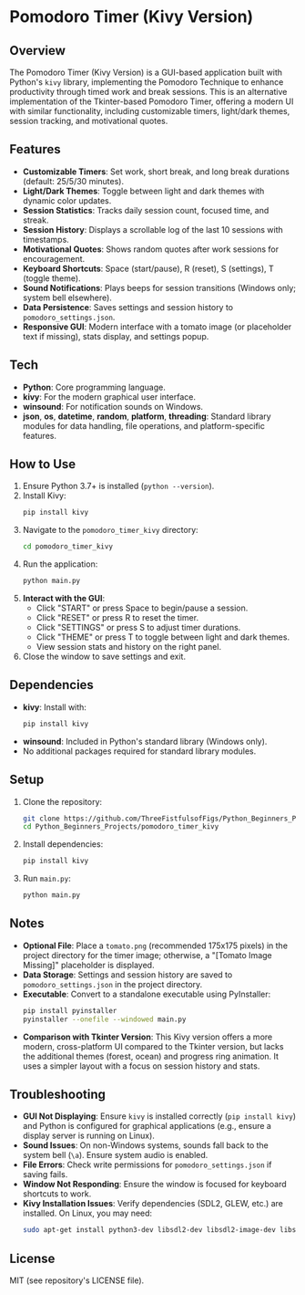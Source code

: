 # Pomodoro Timer (Kivy Version)

## Overview
The Pomodoro Timer (Kivy Version) is a GUI-based application built with Python's `kivy` library, implementing the Pomodoro Technique to enhance productivity through timed work and break sessions. This is an alternative implementation of the Tkinter-based Pomodoro Timer, offering a modern UI with similar functionality, including customizable timers, light/dark themes, session tracking, and motivational quotes.

## Features
- **Customizable Timers**: Set work, short break, and long break durations (default: 25/5/30 minutes).
- **Light/Dark Themes**: Toggle between light and dark themes with dynamic color updates.
- **Session Statistics**: Tracks daily session count, focused time, and streak.
- **Session History**: Displays a scrollable log of the last 10 sessions with timestamps.
- **Motivational Quotes**: Shows random quotes after work sessions for encouragement.
- **Keyboard Shortcuts**: Space (start/pause), R (reset), S (settings), T (toggle theme).
- **Sound Notifications**: Plays beeps for session transitions (Windows only; system bell elsewhere).
- **Data Persistence**: Saves settings and session history to `pomodoro_settings.json`.
- **Responsive GUI**: Modern interface with a tomato image (or placeholder text if missing), stats display, and settings popup.

## Tech
- **Python**: Core programming language.
- **kivy**: For the modern graphical user interface.
- **winsound**: For notification sounds on Windows.
- **json**, **os**, **datetime**, **random**, **platform**, **threading**: Standard library modules for data handling, file operations, and platform-specific features.

## How to Use
1. Ensure Python 3.7+ is installed (`python --version`).
2. Install Kivy:
   ```bash
   pip install kivy
   ```
3. Navigate to the `pomodoro_timer_kivy` directory:
   ```bash
   cd pomodoro_timer_kivy
   ```
4. Run the application:
   ```bash
   python main.py
   ```
5. **Interact with the GUI**:
   - Click "START" or press Space to begin/pause a session.
   - Click "RESET" or press R to reset the timer.
   - Click "SETTINGS" or press S to adjust timer durations.
   - Click "THEME" or press T to toggle between light and dark themes.
   - View session stats and history on the right panel.
6. Close the window to save settings and exit.

## Dependencies
- **kivy**: Install with:
  ```bash
  pip install kivy
  ```
- **winsound**: Included in Python's standard library (Windows only).
- No additional packages required for standard library modules.

## Setup
1. Clone the repository:
   ```bash
   git clone https://github.com/ThreeFistfulsofFigs/Python_Beginners_Projects.git
   cd Python_Beginners_Projects/pomodoro_timer_kivy
   ```
2. Install dependencies:
   ```bash
   pip install kivy
   ```
3. Run `main.py`:
   ```bash
   python main.py
   ```

## Notes
- **Optional File**: Place a `tomato.png` (recommended 175x175 pixels) in the project directory for the timer image; otherwise, a "[Tomato Image Missing]" placeholder is displayed.
- **Data Storage**: Settings and session history are saved to `pomodoro_settings.json` in the project directory.
- **Executable**: Convert to a standalone executable using PyInstaller:
  ```bash
  pip install pyinstaller
  pyinstaller --onefile --windowed main.py
  ```
- **Comparison with Tkinter Version**: This Kivy version offers a more modern, cross-platform UI compared to the Tkinter version, but lacks the additional themes (forest, ocean) and progress ring animation. It uses a simpler layout with a focus on session history and stats.

## Troubleshooting
- **GUI Not Displaying**: Ensure `kivy` is installed correctly (`pip install kivy`) and Python is configured for graphical applications (e.g., ensure a display server is running on Linux).
- **Sound Issues**: On non-Windows systems, sounds fall back to the system bell (`\a`). Ensure system audio is enabled.
- **File Errors**: Check write permissions for `pomodoro_settings.json` if saving fails.
- **Window Not Responding**: Ensure the window is focused for keyboard shortcuts to work.
- **Kivy Installation Issues**: Verify dependencies (SDL2, GLEW, etc.) are installed. On Linux, you may need:
  ```bash
  sudo apt-get install python3-dev libsdl2-dev libsdl2-image-dev libsdl2-mixer-dev libsdl2-ttf-dev
  ```

## License
MIT (see repository's LICENSE file).